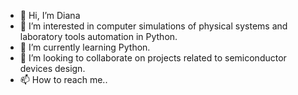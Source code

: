 - 👋 Hi, I’m Diana
- 👀 I’m interested in computer simulations of physical systems and laboratory tools automation in Python.
- 🌱 I’m currently learning Python.
- 💞️ I’m looking to collaborate on projects related to semiconductor devices design.
- 📫 How to reach me..

<!---
DDimitrova5/DDimitrova5 is a ✨ special ✨ repository because its `README.md` (this file) appears on your GitHub profile.
You can click the Preview link to take a look at your changes.
--->
